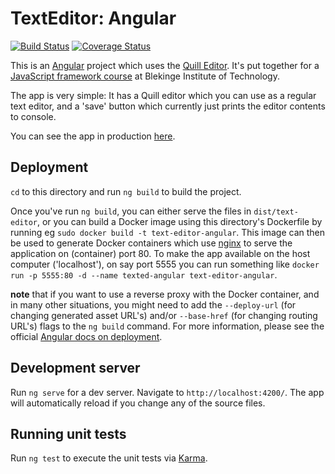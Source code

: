 # TextEditor: Angular
[![Build Status](https://app.travis-ci.com/datalowe/text-editor-angular.svg?branch=main)](https://app.travis-ci.com/datalowe/text-editor-angular)
[![Coverage Status](https://coveralls.io/repos/github/datalowe/text-editor-angular/badge.svg?branch=main)](https://coveralls.io/github/datalowe/text-editor-angular?branch=main)

This is an [Angular](https://angular.io) project which uses the [Quill Editor](https://quilljs.com/). It's put together for a [JavaScript framework course](https://jsramverk.se) at Blekinge Institute of Technology.

The app is very simple: It has a Quill editor which you can use as a regular text editor, and a 'save' button which currently just prints the editor contents to console.

You can see the app in production [here](https://datalowe.com/text-editor/).

## Deployment
`cd` to this directory and run `ng build` to build the project. 

Once you've run `ng build`, you can either serve the files in `dist/text-editor`, or you can build a Docker image using this directory's Dockerfile by running eg `sudo docker build -t text-editor-angular`. This image can then be used to generate Docker containers which use [nginx](https://nginx.org/) to serve the application on (container) port 80. To make the app available on the host computer ('localhost'), on say port 5555 you can run something like `docker run -p 5555:80 -d --name texted-angular text-editor-angular`. 

__note__ that if you want to use a reverse proxy with the Docker container, and in many other situations, you might need to add the `--deploy-url` (for changing generated asset URL's) and/or `--base-href` (for changing routing URL's) flags to the `ng build` command. For more information, please see the official [Angular docs on deployment](https://angular.io/guide/deployment#the-deploy-url).

## Development server
Run `ng serve` for a dev server. Navigate to `http://localhost:4200/`. The app will automatically reload if you change any of the source files.

## Running unit tests
Run `ng test` to execute the unit tests via [Karma](https://karma-runner.github.io).
